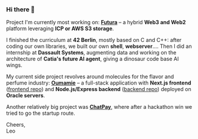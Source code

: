 
### Hi there 👋

Project I'm currently most working on: **[Futura](https://github.com/552020/futura_prealpha)** – a hybrid **Web3 and Web2** platform leveraging **ICP or AWS S3 storage**.

I finished the curriculum at **42 Berlin**, mostly based on C and C++: after coding our own libraries, we built our own **shell**, **webserver**....
Then I did an internship at **Dassault Systems**, augmenting data and working on the architecture of **Catia's future AI agent**, giving a dinosaur code base AI wings.

My current side project revolves around molecules for the flavor and perfume industry: **[Oumamie](https://www.oumamie.xyz)** – a full-stack application with **Next.js frontend** ([frontend repo](https://github.com/lmangall/flaveur)) and **Node.js/Express backend** ([backend repo](https://github.com/lmangall/flaveur_backend)) deployed on **Oracle servers**.

Another relatively big project was **[ChatPay](https://github.com/TON-42)**, where after a hackathon win we tried to go the startup route.

Cheers,  
Leo
<!--
**lmangall/lmangall** is a ✨ _special_ ✨ repository because its `README.md` (this file) appears on your GitHub profile.

Here are some ideas to get you started:

- 🔭 I’m currently working on ...
- 🌱 I’m currently learning ...
- 👯 I’m looking to collaborate on ...
- 🤔 I’m looking for help with ...
- 💬 Ask me about ...
- 📫 How to reach me: ...
- 😄 Pronouns: ...
- ⚡ Fun fact: ...
-->
